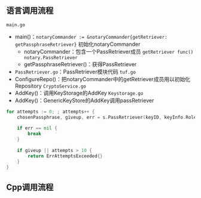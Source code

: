 ## 语言调用流程
`main.go`
- main()：`notaryCommander := &notaryCommander{getRetriever: getPassphraseRetriever}` 初始化notaryCommander
	- notaryCommander：包含一个PassRetriever成员 `getRetriever func() notary.PassRetriever`
	- getPassphraseRetriever()：获得PassRetriever
- `PassRetriever.go`：PassRetriever模块代码
`tuf.go`
- ConfigureRepo()：把notaryCommander中的getRetriever成员用以初始化Repository
`CryptoService.go`
- AddKey()：调用KeyStorage的AddKey
`Keystorage.go`
- AddKey()：GenericKeyStore的AddKey调用passRetriever
```go
for attempts := 0; ; attempts++ {
	chosenPassphrase, giveup, err = s.PassRetriever(keyID, keyInfo.Role.String(), true, attempts)
	
	if err == nil {
		break
	}
	
	if giveup || attempts > 10 {
		return ErrAttemptsExceeded{}
	}
}
```
## Cpp调用流程
